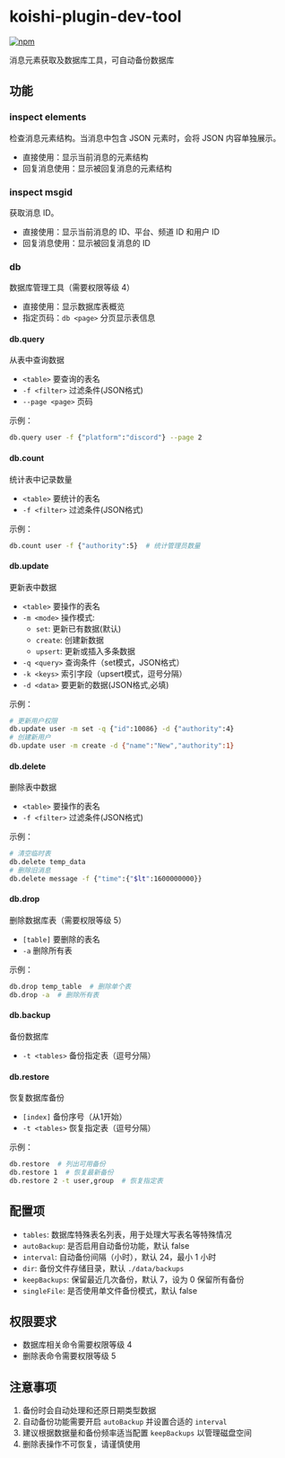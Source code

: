 # koishi-plugin-dev-tool

[![npm](https://img.shields.io/npm/v/koishi-plugin-dev-tool?style=flat-square)](https://www.npmjs.com/package/koishi-plugin-dev-tool)

消息元素获取及数据库工具，可自动备份数据库

## 功能

### inspect elements

检查消息元素结构。当消息中包含 JSON 元素时，会将 JSON 内容单独展示。

- 直接使用：显示当前消息的元素结构
- 回复消息使用：显示被回复消息的元素结构

### inspect msgid

获取消息 ID。

- 直接使用：显示当前消息的 ID、平台、频道 ID 和用户 ID
- 回复消息使用：显示被回复消息的 ID

### db

数据库管理工具（需要权限等级 4）

- 直接使用：显示数据库表概览
- 指定页码：`db <page>` 分页显示表信息

#### db.query

从表中查询数据

- `<table>` 要查询的表名
- `-f <filter>` 过滤条件(JSON格式)
- `--page <page>` 页码

示例：

```bash
db.query user -f {"platform":"discord"} --page 2
```

#### db.count

统计表中记录数量

- `<table>` 要统计的表名
- `-f <filter>` 过滤条件(JSON格式)

示例：

```bash
db.count user -f {"authority":5}  # 统计管理员数量
```

#### db.update

更新表中数据

- `<table>` 要操作的表名
- `-m <mode>` 操作模式:
  - `set`: 更新已有数据(默认)
  - `create`: 创建新数据
  - `upsert`: 更新或插入多条数据
- `-q <query>` 查询条件（set模式，JSON格式）
- `-k <keys>` 索引字段（upsert模式，逗号分隔）
- `-d <data>` 要更新的数据(JSON格式,必填)

示例：

```bash
# 更新用户权限
db.update user -m set -q {"id":10086} -d {"authority":4}
# 创建新用户
db.update user -m create -d {"name":"New","authority":1}
```

#### db.delete

删除表中数据

- `<table>` 要操作的表名
- `-f <filter>` 过滤条件(JSON格式)

示例：

```bash
# 清空临时表
db.delete temp_data
# 删除旧消息
db.delete message -f {"time":{"$lt":1600000000}}
```

#### db.drop

删除数据库表（需要权限等级 5）

- `[table]` 要删除的表名
- `-a` 删除所有表

示例：

```bash
db.drop temp_table  # 删除单个表
db.drop -a  # 删除所有表
```

#### db.backup

备份数据库

- `-t <tables>` 备份指定表（逗号分隔）

#### db.restore

恢复数据库备份

- `[index]` 备份序号（从1开始）
- `-t <tables>` 恢复指定表（逗号分隔）

示例：

```bash
db.restore  # 列出可用备份
db.restore 1  # 恢复最新备份
db.restore 2 -t user,group  # 恢复指定表
```

## 配置项

- `tables`: 数据库特殊表名列表，用于处理大写表名等特殊情况
- `autoBackup`: 是否启用自动备份功能，默认 false
- `interval`: 自动备份间隔（小时），默认 24，最小 1 小时
- `dir`: 备份文件存储目录，默认 `./data/backups`
- `keepBackups`: 保留最近几次备份，默认 7，设为 0 保留所有备份
- `singleFile`: 是否使用单文件备份模式，默认 false

## 权限要求

- 数据库相关命令需要权限等级 4
- 删除表命令需要权限等级 5

## 注意事项

1. 备份时会自动处理和还原日期类型数据
2. 自动备份功能需要开启 `autoBackup` 并设置合适的 `interval`
3. 建议根据数据量和备份频率适当配置 `keepBackups` 以管理磁盘空间
4. 删除表操作不可恢复，请谨慎使用
